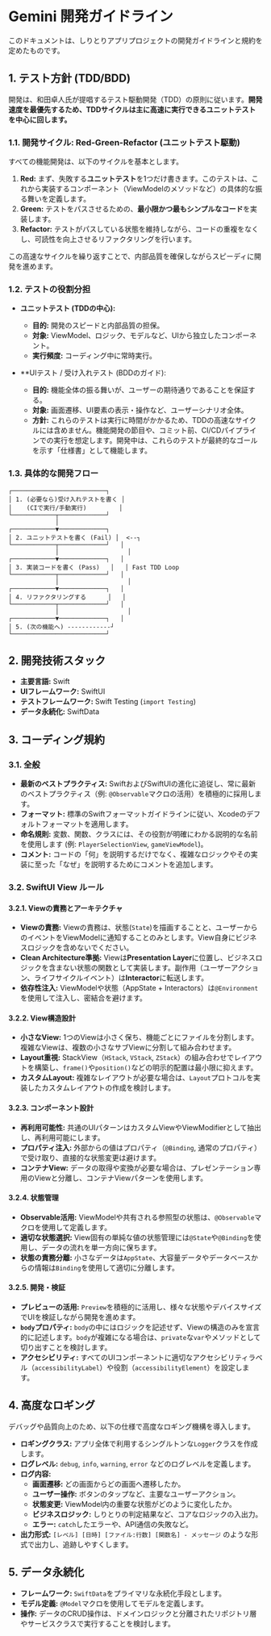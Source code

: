 # Gemini 開発ガイドライン

このドキュメントは、しりとりアプリプロジェクトの開発ガイドラインと規約を定めたものです。

## 1. テスト方針 (TDD/BDD)

開発は、和田卓人氏が提唱するテスト駆動開発（TDD）の原則に従います。**開発速度を最優先するため、TDDサイクルは主に高速に実行できるユニットテストを中心に回します。**

### 1.1. 開発サイクル: Red-Green-Refactor (ユニットテスト駆動)

すべての機能開発は、以下のサイクルを基本とします。

1.  **Red:** まず、失敗する**ユニットテスト**を1つだけ書きます。このテストは、これから実装するコンポーネント（ViewModelのメソッドなど）の具体的な振る舞いを定義します。
2.  **Green:** テストをパスさせるための、**最小限かつ最もシンプルなコード**を実装します。
3.  **Refactor:** テストがパスしている状態を維持しながら、コードの重複をなくし、可読性を向上させるリファクタリングを行います。

この高速なサイクルを繰り返すことで、内部品質を確保しながらスピーディに開発を進めます。

### 1.2. テストの役割分担

- **ユニットテスト (TDDの中心):**
    - **目的:** 開発のスピードと内部品質の担保。
    - **対象:** ViewModel、ロジック、モデルなど、UIから独立したコンポーネント。
    - **実行頻度:** コーディング中に常時実行。

- **UIテスト / 受け入れテスト (BDDのガイド):
    - **目的:** 機能全体の振る舞いが、ユーザーの期待通りであることを保証する。
    - **対象:** 画面遷移、UI要素の表示・操作など、ユーザーシナリオ全体。
    - **方針:** これらのテストは実行に時間がかかるため、TDDの高速なサイクルには含めません。機能開発の節目や、コミット前、CI/CDパイプラインでの実行を想定します。開発中は、これらのテストが最終的なゴールを示す「仕様書」として機能します。

### 1.3. 具体的な開発フロー

```
┌──────────────────────────┐
│ 1. (必要なら)受け入れテストを書く │
│    (CIで実行/手動実行)         │
└────────────┬─────────────┘
             │
┌────────────▼─────────────┐
│ 2. ユニットテストを書く (Fail) │  <--┐
└────────────┬─────────────┘   │
             │                   │
┌────────────▼─────────────┐   │
│ 3. 実装コードを書く (Pass)   │   │ Fast TDD Loop
└────────────┬─────────────┘   │
             │                   │
┌────────────▼─────────────┐   │
│ 4. リファクタリングする      │   │
└────────────┬─────────────┘   │
             │                   │
┌────────────▼─────────────┐   │
│ 5. (次の機能へ) ------------┘
└──────────────────────────┘
```


## 2. 開発技術スタック

- **主要言語:** Swift
- **UIフレームワーク:** SwiftUI
- **テストフレームワーク:** Swift Testing (`import Testing`)
- **データ永続化:** SwiftData

## 3. コーディング規約

### 3.1. 全般
- **最新のベストプラクティス:** SwiftおよびSwiftUIの進化に追従し、常に最新のベストプラクティス（例: `@Observable`マクロの活用）を積極的に採用します。
- **フォーマット:** 標準のSwiftフォーマットガイドラインに従い、Xcodeのデフォルトフォーマットを適用します。
- **命名規則:** 変数、関数、クラスには、その役割が明確にわかる説明的な名前を使用します (例: `PlayerSelectionView`, `gameViewModel`)。
- **コメント:** コードの「何」を説明するだけでなく、複雑なロジックやその実装に至った「なぜ」を説明するためにコメントを追加します。

### 3.2. SwiftUI View ルール

#### 3.2.1. Viewの責務とアーキテクチャ

- **Viewの責務:** Viewの責務は、状態(`State`)を描画することと、ユーザーからのイベントをViewModelに通知することのみとします。View自身にビジネスロジックを含めないでください。
- **Clean Architecture準拠:** Viewは**Presentation Layer**に位置し、ビジネスロジックを含まない状態の関数として実装します。副作用（ユーザーアクション、ライフサイクルイベント）は**Interactor**に転送します。
- **依存性注入:** ViewModelや状態（AppState + Interactors）は`@Environment`を使用して注入し、密結合を避けます。

#### 3.2.2. View構造設計

- **小さなView:** 1つのViewは小さく保ち、機能ごとにファイルを分割します。複雑なViewは、複数の小さなサブViewに分割して組み合わせます。
- **Layout重視:** StackView（`HStack`, `VStack`, `ZStack`）の組み合わせでレイアウトを構築し、`frame()`や`position()`などの明示的配置は最小限に抑えます。
- **カスタムLayout:** 複雑なレイアウトが必要な場合は、`Layout`プロトコルを実装したカスタムレイアウトの作成を検討します。

#### 3.2.3. コンポーネント設計

- **再利用可能性:** 共通のUIパターンはカスタムViewやViewModifierとして抽出し、再利用可能にします。
- **プロパティ注入:** 外部からの値はプロパティ（`@Binding`, 通常のプロパティ）で受け取り、直接的な状態変更は避けます。
- **コンテナView:** データの取得や変換が必要な場合は、プレゼンテーション専用のViewと分離し、コンテナViewパターンを使用します。

#### 3.2.4. 状態管理

- **Observable活用:** ViewModelや共有される参照型の状態は、`@Observable`マクロを使用して定義します。
- **適切な状態選択:** View固有の単純な値の状態管理には`@State`や`@Binding`を使用し、データの流れを単一方向に保ちます。
- **状態の責務分離:** 小さなデータは`AppState`、大容量データやデータベースからの情報は`Binding`を使用して適切に分離します。

#### 3.2.5. 開発・検証

- **プレビューの活用:** `Preview`を積極的に活用し、様々な状態やデバイスサイズでUIを検証しながら開発を進めます。
- **`body`プロパティ:** `body`の中にはロジックを記述せず、Viewの構造のみを宣言的に記述します。`body`が複雑になる場合は、`private`な`var`やメソッドとして切り出すことを検討します。
- **アクセシビリティ:** すべてのUIコンポーネントに適切なアクセシビリティラベル（`accessibilityLabel`）や役割（`accessibilityElement`）を設定します。

## 4. 高度なロギング

デバッグや品質向上のため、以下の仕様で高度なロギング機構を導入します。

- **ロギングクラス:** アプリ全体で利用するシングルトンな`Logger`クラスを作成します。
- **ログレベル:** `debug`, `info`, `warning`, `error` などのログレベルを定義します。
- **ログ内容:**
  - **画面遷移:** どの画面からどの画面へ遷移したか。
  - **ユーザー操作:** ボタンのタップなど、主要なユーザーアクション。
  - **状態変更:** ViewModel内の重要な状態がどのように変化したか。
  - **ビジネスロジック:** しりとりの判定結果など、コアなロジックの入出力。
  - **エラー:** `catch`したエラーや、API通信の失敗など。
- **出力形式:** `[レベル] [日時] [ファイル:行数] [関数名] - メッセージ` のような形式で出力し、追跡しやすくします。

## 5. データ永続化

- **フレームワーク:** `SwiftData`をプライマリな永続化手段とします。
- **モデル定義:** `@Model`マクロを使用してモデルを定義します。
- **操作:** データのCRUD操作は、ドメインロジックと分離されたリポジトリ層やサービスクラスで実行することを検討します。

